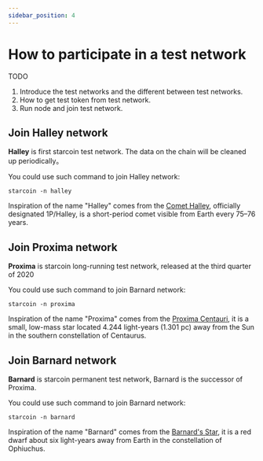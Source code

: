 ```yaml
--- 
sidebar_position: 4
---
```


# How to participate in a test network

TODO
1. Introduce the test networks and the different between test networks. 
2. How to get test token from test network.
3. Run node and join test network.





## Join Halley network

**Halley** is first starcoin test network. The data on the chain will be cleaned up periodically。

You could use such command to join Halley network:

```shell
starcoin -n halley
```

Inspiration of the name "Halley" comes from the [Comet Halley](https://en.wikipedia.org/wiki/Halley%27s_Comet), officially designated 1P/Halley, is a short-period comet visible from Earth every 75–76 years.


## Join Proxima network

**Proxima** is starcoin long-running test network, released at the third quarter of 2020

You could use such command to join Barnard network:

```shell
starcoin -n proxima
```

Inspiration of the name "Proxima" comes from the [Proxima Centauri](https://en.wikipedia.org/wiki/Proxima_Centauri), it is a small, low-mass star located 4.244 light-years (1.301 pc) away from the Sun in the southern constellation of Centaurus. 


## Join Barnard network

**Barnard** is starcoin permanent test network, Barnard is the successor of Proxima.

You could use such command to join Barnard network:

```shell
starcoin -n barnard
```

Inspiration of the name "Barnard" comes from the [Barnard's Star](https://en.wikipedia.org/wiki/Barnard%27s_Star), it is a red dwarf about six light-years away from Earth in the constellation of Ophiuchus.
